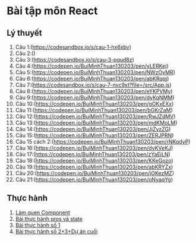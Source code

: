 # Bài tập môn React
## Lý thuyết
1.  Câu 1:(https://codesandbox.io/s/cau-1-hx6xbv)
2.  Câu 2:()
3.  Câu 3:(https://codesandbox.io/s/cau-3-pqud8z)
4.  Câu 4:(https://codepen.io/BuiMinhThuan130203/pen/yLERKej)
5.  Câu 5:(https://codepen.io/BuiMinhThuan130203/pen/NWzOyMR)  
6.  Câu 6:(https://codepen.io/BuiMinhThuan130203/pen/abKRqqj)   
7.  Câu 7:(https://codesandbox.io/s/cau-7-nvc9xt?file=/src/App.js)
8.  Câu 8:(https://codepen.io/BuiMinhThuan130203/pen/eYKPVMy)    
9.  Câu 9:(https://codepen.io/BuiMinhThuan130203/pen/dyKqNMM)
10.  Câu 10:(https://codepen.io/BuiMinhThuan130203/pen/gOKxEXx)
11. Câu 11:(https://codepen.io/BuiMinhThuan130203/pen/bGKrZaM)
12. Câu 12:(https://codepen.io/BuiMinhThuan130203/pen/RwJZdMV)
13. Câu 13:(https://codepen.io/BuiMinhThuan130203/pen/mdKMoLM)
14. Câu 14:(https://codepen.io/BuiMinhThuan130203/pen/JjZyzZG)
15. Câu 15:(https://codepen.io/BuiMinhThuan130203/pen/ZERJPRN)
16. Câu 15 cách 2:(https://codepen.io/BuiMinhThuan130203/pen/rNKqdyP)
17. Câu 16:(https://codepen.io/BuiMinhThuan130203/pen/dyKVeKJ)
18. Câu 17:(https://codepen.io/BuiMinhThuan130203/pen/zYaEjLN)
19. Câu 18:(https://codepen.io/BuiMinhThuan130203/pen/KKeGozo)
20. Câu 19:(https://codepen.io/BuiMinhThuan130203/pen/abKRYZx)
21. Câu 20:(https://codepen.io/BuiMinhThuan130203/pen/jOKezMZ)
22. Câu 21:(https://codepen.io/BuiMinhThuan130203/pen/oNyaqYg)
## Thực hành
1. [Làm quen Component](https://codesandbox.io/s/lam-quen-component-1q6cb8)
2. [Bài thực hành pros và state](https://codesandbox.io/s/thuc-hanh-prop-va-state-4ic15o)
3. [Bài thực hành số 1](https://codesandbox.io/s/bai-1-wv5t8m)
4. [Bài thực hành số 2+3+Dự án cuối](https://codesandbox.io/s/baikt2-3-hr8eel)
